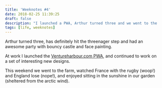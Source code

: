 ```yaml
---
title: 'Weeknotes #4'
date: 2018-02-25 11:39:25
draft: false
description: "I launched a PWA, Arthur turned three and we went to the farm."
tags: [life, weeknotes]
---
```


Arthur turned three, has definitely hit the threenager step and had an awesome party with bouncy castle and face painting.

At work I launched the [Ventureharbour.com PWA](https://www.ventureharbour.com), ﻿and continued to work on a set of interesting new designs. 

This weekend we went to the farm, watched France with the rugby (woop!) and England lose (nope!), and enjoyed sitting in the sunshine in our garden (sheltered from the arctic wind).